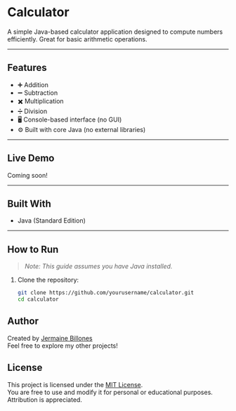 # Calculator

A simple Java-based calculator application designed to compute numbers efficiently. Great for basic arithmetic operations.

---

## Features

- ➕ Addition  
- ➖ Subtraction  
- ✖️ Multiplication  
- ➗ Division  
- 🖥️ Console-based interface (no GUI)
- ⚙️ Built with core Java (no external libraries)
  

---

## Live Demo

Coming soon!

---

## Built With

- Java (Standard Edition)

---

## How to Run

> *Note: This guide assumes you have Java installed.*

1. Clone the repository:
   ```bash
   git clone https://github.com/yourusername/calculator.git
   cd calculator

## Author

Created by [Jermaine Billones](https://github.com/JM737)  
Feel free to explore my other projects!

## License

This project is licensed under the [MIT License](LICENSE).  
You are free to use and modify it for personal or educational purposes. Attribution is appreciated.
